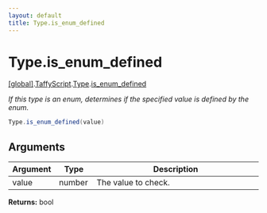 ```yaml
---
layout: default
title: Type.is_enum_defined
---
```


# Type.is_enum_defined

[\[global\]]({{site.baseurl}}/docs/).[TaffyScript]({{site.baseurl}}/docs/TaffyScript/).[Type]({{site.baseurl}}/docs/TaffyScript/Type/).[is_enum_defined]({{site.baseurl}}/docs/TaffyScript/Type/is_enum_defined/)

_If this type is an enum, determines if the specified value is defined by the enum._

```cs
Type.is_enum_defined(value)
```

## Arguments

<table>
  <col width="15%">
  <col width="15%">
  <thead>
    <tr>
      <th>Argument</th>
      <th>Type</th>
      <th>Description</th>
    </tr>
  </thead>
  <tbody>
    <tr>
      <td>value</td>
      <td>number</td>
      <td>The value to check.</td>
    </tr>
  </tbody>
</table>

**Returns:** bool
